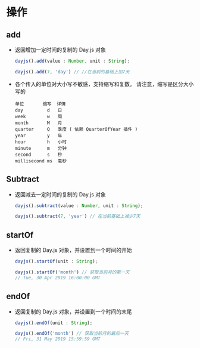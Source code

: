 # 操作

## add

+ 返回增加一定时间的复制的 Day.js 对象

    ```js
    dayjs().add(value : Number, unit : String);

    dayjs().add(7, 'day') // //在当前的基础上加7天
    ```

+ 各个传入的单位对大小写不敏感，支持缩写和复数。 请注意，缩写是区分大小写的

    ```text
    单位       缩写  详情
    day         d   日
    week        w   周
    month       M   月
    quarter     Q   季度 ( 依赖 QuarterOfYear 插件 )
    year        y   年
    hour        h   小时
    minute      m   分钟
    second      s   秒
    millisecond ms  毫秒
    ```

## Subtract

+ 返回减去一定时间的复制的 Day.js 对象

    ```js
    dayjs().subtract(value : Number, unit : String);

    dayjs().subtract(7, 'year') // 在当前基础上减少7天
    ```

## startOf

+ 返回复制的 Day.js 对象，并设置到一个时间的开始

    ```js
    dayjs().startOf(unit : String);

    dayjs().startOf('month') // 获取当前月的第一天
    // Tue, 30 Apr 2019 16:00:00 GMT
    ```

## endOf

+ 返回复制的 Day.js 对象，并设置到一个时间的末尾

    ```js
    dayjs().endOf(unit : String);

    dayjs().endOf('month') // 获取当前月的最后一天
    // Fri, 31 May 2019 15:59:59 GMT
    ```
